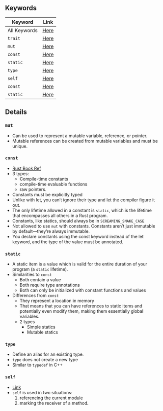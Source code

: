 ## Keywords
| Keyword      | Link                                                      |
| ------------ | --------------------------------------------------------- |
| All Keywords | [Here](https://doc.rust-lang.org/std/index.html#keywords) |
| `trait`      | [Here](https://doc.rust-lang.org/std/keyword.trait.html)  |
| `mut`        | [Here](https://doc.rust-lang.org/std/keyword.mut.html)    |
| `const`      | [Here](https://doc.rust-lang.org/std/keyword.const.html)  |
| `static`     | [Here](https://doc.rust-lang.org/std/keyword.static.html) |
| `type`      | [Here](https://doc.rust-lang.org/std/keyword.type.html)  |
| `self`        | [Here](https://doc.rust-lang.org/std/keyword.self.html)    |
| `const`      | [Here](https://doc.rust-lang.org/std/keyword.const.html)  |
| `static`     | [Here](https://doc.rust-lang.org/std/keyword.static.html) |


## Details

### `mut`
* Can be used to represent a mutable variable, reference, or pointer.
* Mutable references can be created from mutable variables and must be unique.

### `const`
* [Rust Book Ref](https://doc.rust-lang.org/book/ch03-01-variables-and-mutability.html#constants)
* 3 types:
  * Compile-time constants
  * compile-time evaluable functions
  * raw pointers.
* Constants must be explicitly typed
* Unlike with let, you can’t ignore their type and let the compiler figure it out.
* The only lifetime allowed in a constant is `static`, which is the lifetime that encompasses all others in a Rust program.
* Constants, like statics, should always be in `SCREAMING_SNAKE_CASE`
* Not allowed to use `mut` with constants. Constants aren’t just immutable by default—they’re always immutable. 
* You declare constants using the const keyword instead of the let keyword, and the type of the value must be annotated.

### `static`
* A static item is a value which is valid for the entire duration of your program (a `static` lifetime).
* Similarities to `const`
  * Both contain a value
  * Both require type annotations
  * Both can only be initialized with constant functions and values
* Differences from `const`
  * They represent a location in memory
  * That means that you can have references to static items and potentially even modify them, making them essentially global variables.
  * 2 types
    * Simple statics
    * Mutable statics

### `type`
* Define an alias for an existing type.
* `type` does not create a new type
* Similar to `typedef` in C++

### `self`
* [Link](https://doc.rust-lang.org/std/keyword.self.html)
* `self` is used in two situations:
  1. referencing the current module
  2. marking the receiver of a method.

